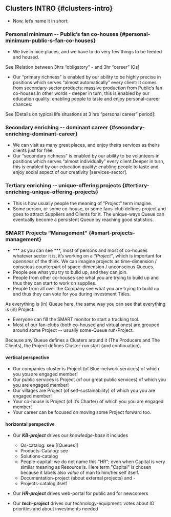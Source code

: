 ## Clusters INTRO {#clusters-intro}

*   Now, let’s name it in short:

### Personal minimum -- Public’s fan co-houses {#personal-minimum-public-s-fan-co-houses}

*   We live in nice places, and we have to do very few things to be feeded and housed.

See [Relation between 3hrs “obligatory” - and 3hr “cereer” IOs]

*   Our “primary richness” is enabled by our ability to be highly precise in positions which serves “almost automatically” every client: It comes from secondary-sector products: massive production from Public’s fan co-houses.In other words - deeper in turn, this is enabled by our education quality: enabling people to taste and enjoy personal-career chances:

See [Details on typical life situations at 3 hrs “personal career” period]:

### Secondary enriching -- dominant career {#secondary-enriching-dominant-career}

*   We can visit as many great places, and enjoy theirs services as theirs clients just for free.
*   Our “secondary richness” is enabled by our ability to be volunteers in positions which serves “almost individually” every client.Deeper in turn, this is enabled by our education quality: enabling people to taste and enjoy social aspect of our creativity [services-sector].

### Tertiary enriching -- unique-offering projects {#tertiary-enriching-unique-offering-projects}

*   This is how usually people the meaning of “Project” term imagine.
*   Some person, or some co-house, or some fans-club defines project and goes to attract Suppliers and Clients for it. The unique-ways Queue can eventually become a persistent Queue by reaching good statistics.

### SMART Projects “Management” {#smart-projects-management}

*   *** as you can see ***, most of persons and most of co-houses whatever sector it is, it’s working on a _“Project”_, which is important for _openness_ of the think. We can imagine projects as time-dimension / conscious counterpart of space-dimension / unconscious Queues.
*   People see what you try to build up, and they can join.
*   People from other co-houses see what you are trying to build up and thus they can start to work on supplies.
*   People from all over the Company see what you are trying to build up and thus they can vote for you during investment Titles.

As everything is (in) Queue here, the same way you can see that everything is (in) Project:

*   Everyone can fill the SMART monitor to start a tracking tool.
*   Most of our fan-clubs (both co-housed and virtual ones) are grouped around some Project -- usually some-Queue run-Project.

Because any Queue defines a Clusters around it (The Producers and The Clients), the Project defines Cluster-run start (and continuation).

#### vertical perspective

*   Our companies cluster is Project (of Blue-network services) of which you you are engaged member!
*   Our public services is Project (of our great public services) of which you you are engaged member!
*   Our villages are Project (of self-sustainability) of which you you are engaged member!
*   Your co-house is Project (of it’s Charter) of which you you are engaged member!
*   Your career can be focused on moving some Project forward too.

#### horizontal perspective

*   Our ***KB-project*** drives our *knowledge-base* it includes
    - Qs-catalog: see [[Queues]]
    - Products-Catalog: see 
    - Solutions-catalog
    - People-capital: we do not name this "HR"; even when Capital is very similar meaning as Resource is. Here term "Capital" is chosen because it labels also *value* of man to him/her self itself.
    - Documentation-project (about external projects) and -
    - Projects-catalog itself
     
*   Our ***HR-project*** drives web-portal for public and for newcomers

*   Our ***tech-project*** drives our technology-equipment: votes about IO priorities and about investments needed

